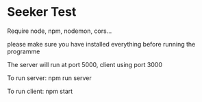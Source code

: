 # Seeker Test

Require node, npm, nodemon, cors... 

please make sure you have installed everything before running the programme

The server will run at port 5000, client using port 3000

To run server:
npm run server

To run client:
npm start

